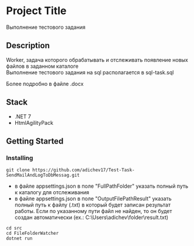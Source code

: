 # Project Title

Выполнение тестового задания

## Description

Worker, задача которого обрабатывать и отслеживать появление новых файлов в заданном каталоге <br />
Выполнение тестового задания на sql располагается в sql-task.sql

Более подробно в файле .docx

## Stack

- .NET 7
- HtmlAgilityPack

## Getting Started

### Installing

```
git clone https://github.com/adichev17/Test-Task-SendMailAndLogToDbMessag.git
```
* в файле appsettings.json в поле "FullPathFolder" указать полный путь к каталогу для отслеживания
* в файле appsettings.json в поле "OutputFilePathResult" указать полный путь к файлу (.txt) в который будет записан результат работы. Если по указанному пути файл не найден, то он будет создан автоматически (ex.: C:\\Users\\adichev\\folder\\result.txt)
```
cd src
cd FileFolderWatcher
dotnet run
```



